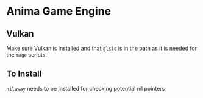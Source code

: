 # Anima Game Engine

## Vulkan

Make sure Vulkan is installed and that `glslc` is in the path as it is needed for the `mage` scripts.

## To Install

`nilaway` needs to be installed for checking potential nil pointers
